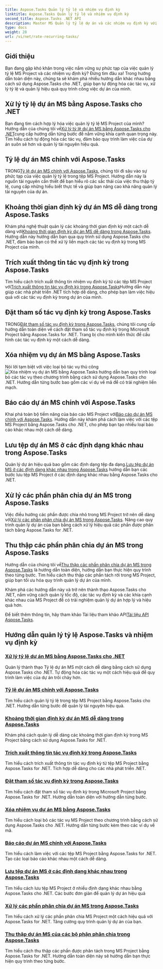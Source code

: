 ```yaml
---
title: Aspose.Tasks Quản lý tỷ lệ và nhiệm vụ định kỳ
linktitle: Aspose.Tasks Quản lý tỷ lệ và nhiệm vụ định kỳ
second_title: Aspose.Tasks .NET API
description: Master MS Quản lý tỷ lệ dự án và các nhiệm vụ định kỳ với Aspose.Tasks .NET. Tìm hiểu cách tự động hóa các nhiệm vụ, xử lý tỷ lệ và quản lý các phần được phân chia cho quy trình công việc của dự án.
type: docs
weight: 28
url: /vi/net/rate-recurring-tasks/
---
```


## Giới thiệu

Bạn đang gặp khó khăn trong việc nắm vững sự phức tạp của việc quản lý tỷ lệ MS Project và các nhiệm vụ định kỳ? Đừng tìm đâu xa! Trong hướng dẫn toàn diện này, chúng ta sẽ khám phá nhiều hướng dẫn khác nhau bằng cách sử dụng Aspose.Tasks cho .NET, giúp bạn tự động hóa các tác vụ, xử lý tỷ lệ và quản lý hiệu quả quy trình công việc dự án của mình.

## Xử lý tỷ lệ dự án MS bằng Aspose.Tasks cho .NET
 Bạn đang tìm cách hợp lý hóa việc quản lý tỷ lệ MS Project của mình? Hướng dẫn của chúng tôi về[Xử lý tỷ lệ dự án MS bằng Aspose.Tasks cho .NET](./handling-rates/)cung cấp hướng dẫn từng bước để nắm vững khía cạnh quan trọng này. Tìm hiểu cách tự động hóa các tác vụ, đảm bảo quy trình làm việc của dự án suôn sẻ hơn và quản lý tài nguyên hiệu quả.

## Tỷ lệ dự án MS chính với Aspose.Tasks
 TRONG[Tỷ lệ dự án MS chính với Aspose.Tasks](./rate-collection/), chúng tôi đi sâu vào sự phức tạp của việc quản lý tỷ lệ trong tệp MS Project. Hướng dẫn này là nguồn tài nguyên cần thiết để bạn hiểu rõ các sắc thái của việc thu thập tỷ lệ, cung cấp những hiểu biết thực tế và giúp bạn nâng cao khả năng quản lý tài nguyên của dự án.

## Khoảng thời gian định kỳ dự án MS dễ dàng trong Aspose.Tasks
 Khám phá nghệ thuật quản lý các khoảng thời gian định kỳ một cách dễ dàng với[Khoảng thời gian định kỳ dự án MS dễ dàng trong Aspose.Tasks](./recurring-intervals/). Hướng dẫn này hướng dẫn bạn qua quy trình sử dụng Aspose.Tasks cho .NET, đảm bảo bạn có thể xử lý liền mạch các tác vụ định kỳ trong MS Project của mình.

## Trích xuất thông tin tác vụ định kỳ trong Aspose.Tasks
 Tìm hiểu cách trích xuất thông tin nhiệm vụ định kỳ từ các tệp MS Project với[Trích xuất thông tin tác vụ định kỳ trong Aspose.Tasks](./recurring-task-information/)Hướng dẫn này giúp các nhà phát triển .NET tích hợp dễ dàng, cho phép bạn làm việc hiệu quả với các tác vụ định kỳ trong dự án của mình.

## Đặt tham số tác vụ định kỳ trong Aspose.Tasks
 TRONG[Đặt tham số tác vụ định kỳ trong Aspose.Tasks](./recurring-task-parameters/), chúng tôi cung cấp hướng dẫn toàn diện về cách đặt tham số tác vụ định kỳ trong Microsoft Project bằng Aspose.Tasks for .NET. Trang bị cho mình kiến thức để cấu hình các tác vụ định kỳ một cách dễ dàng.

## Xóa nhiệm vụ dự án MS bằng Aspose.Tasks
 Nói lời tạm biệt với việc loại bỏ tác vụ thủ công![Xóa nhiệm vụ dự án MS bằng Aspose.Tasks](./removing-tasks/) hướng dẫn bạn quy trình loại bỏ các tác vụ theo chương trình bằng cách sử dụng Aspose.Tasks cho .NET. Hướng dẫn từng bước bao gồm các ví dụ về mã để có trải nghiệm liền mạch.

## Báo cáo dự án MS chính với Aspose.Tasks
 Khai phá toàn bộ tiềm năng của báo cáo MS Project với[Báo cáo dự án MS chính với Aspose.Tasks](./report-types/). Hướng dẫn này khám phá cách làm việc với các tệp MS Project bằng Aspose.Tasks cho .NET, cho phép bạn tạo nhiều loại báo cáo khác nhau một cách dễ dàng.

## Lưu tệp dự án MS ở các định dạng khác nhau trong Aspose.Tasks
Quản lý dự án hiệu quả bao gồm các định dạng tệp đa dạng.[Lưu tệp dự án MS ở các định dạng khác nhau trong Aspose.Tasks](./save-file-formats/) hướng dẫn bạn các bước lưu tệp MS Project ở các định dạng khác nhau bằng Aspose.Tasks cho .NET.

## Xử lý các phần phân chia dự án MS trong Aspose.Tasks
 Việc điều hướng các phần được chia nhỏ trong MS Project trở nên dễ dàng với[Xử lý các phần phân chia dự án MS trong Aspose.Tasks](./split-parts/). Nâng cao quy trình quản lý dự án của bạn bằng cách xử lý hiệu quả các phần được phân tách bằng Aspose.Tasks for .NET.

## Thu thập các phần phân chia dự án MS trong Aspose.Tasks
 Hướng dẫn của chúng tôi về[Thu thập các phần phân chia dự án MS trong Aspose.Tasks](./split-part-collection/) là hướng dẫn toàn diện, hướng dẫn bạn thực hiện quy trình theo từng bước. Tìm hiểu cách thu thập các phần tách rời trong MS Project, giúp bạn tối ưu hóa quy trình quản lý dự án của mình.

Khám phá các hướng dẫn này và trở nên thành thạo Aspose.Tasks cho .NET, nắm vững cách quản lý tốc độ, các tác vụ định kỳ và các khía cạnh khác nhau của MS Project để có trải nghiệm quản lý dự án hợp lý và hiệu quả hơn.

 Để biết thêm thông tin, hãy tham khảo Tài liệu tham khảo API[Tài liệu API Aspose.Tasks](https://reference.aspose.com/tasks/net/).

## Hướng dẫn quản lý tỷ lệ Aspose.Tasks và nhiệm vụ định kỳ
### [Xử lý tỷ lệ dự án MS bằng Aspose.Tasks cho .NET](./handling-rates/)
Quản lý thành thạo Tỷ lệ dự án MS một cách dễ dàng bằng cách sử dụng Aspose.Tasks cho .NET. Tự động hóa các tác vụ một cách hiệu quả để quy trình làm việc của dự án trôi chảy hơn.
### [Tỷ lệ dự án MS chính với Aspose.Tasks](./rate-collection/)
Tìm hiểu cách quản lý tỷ lệ trong tệp MS Project bằng Aspose.Tasks cho .NET. Hướng dẫn từng bước để quản lý tài nguyên hiệu quả.
### [Khoảng thời gian định kỳ dự án MS dễ dàng trong Aspose.Tasks](./recurring-intervals/)
Khám phá cách quản lý dễ dàng các khoảng thời gian định kỳ trong MS Project bằng cách sử dụng Aspose.Tasks for .NET.
### [Trích xuất thông tin tác vụ định kỳ trong Aspose.Tasks](./recurring-task-information/)
Tìm hiểu cách trích xuất thông tin tác vụ định kỳ từ tệp MS Project bằng Aspose.Tasks for .NET. Tích hợp dễ dàng cho các nhà phát triển .NET.
### [Đặt tham số tác vụ định kỳ trong Aspose.Tasks](./recurring-task-parameters/)
Tìm hiểu cách đặt tham số tác vụ định kỳ trong Microsoft Project bằng Aspose.Tasks for .NET. Hướng dẫn toàn diện với hướng dẫn từng bước.
### [Xóa nhiệm vụ dự án MS bằng Aspose.Tasks](./removing-tasks/)
Tìm hiểu cách loại bỏ các tác vụ MS Project theo chương trình bằng cách sử dụng Aspose.Tasks cho .NET. Hướng dẫn từng bước kèm theo các ví dụ về mã.
### [Báo cáo dự án MS chính với Aspose.Tasks](./report-types/)
Tìm hiểu cách làm việc với các tệp MS Project bằng Aspose.Tasks for .NET. Tạo các loại báo cáo khác nhau một cách dễ dàng.
### [Lưu tệp dự án MS ở các định dạng khác nhau trong Aspose.Tasks](./save-file-formats/)
Tìm hiểu cách lưu tệp MS Project ở nhiều định dạng khác nhau bằng Aspose.Tasks cho .NET. Các bước đơn giản để quản lý dự án hiệu quả
### [Xử lý các phần phân chia dự án MS trong Aspose.Tasks](./split-parts/)
Tìm hiểu cách xử lý các phần phân chia MS Project một cách hiệu quả với Aspose.Tasks for .NET. Tăng cường quy trình quản lý dự án của bạn.
### [Thu thập dự án MS của các bộ phận phân chia trong Aspose.Tasks](./split-part-collection/)
Tìm hiểu cách thu thập các phần được phân tách trong MS Project bằng Aspose.Tasks for .NET. Hướng dẫn toàn diện này sẽ hướng dẫn bạn thực hiện quy trình theo từng bước.